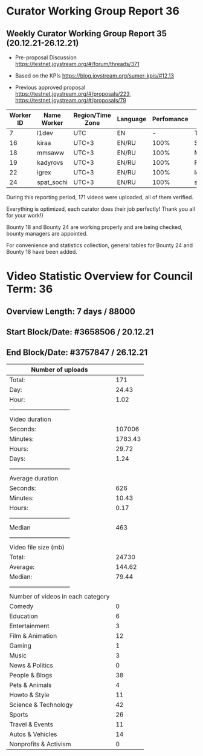 # Curator Working Group Report 36

## Weekly Curator Working Group Report 35 (20.12.21-26.12.21) 

- Pre-proposal Discussion https://testnet.joystream.org/#/forum/threads/371

- Based on the KPIs https://blog.joystream.org/sumer-kpis/#12.13

- Previous approved proposal https://testnet.joystream.org/#/proposals/223, https://testnet.joystream.org/#/proposals/79

| Worker ID | Name Worker | Region/Time Zone | Language | Perfomance | Notes            |
| --------- | ----------- | ---------------- | -------- | ---------- | ---------------- |
| 7         | l1dev       | UTC              | EN       |  -         | Technical worker |
| 16        | kiraa       | UTC+3            | EN/RU    | 100%       | Skipper#0353     |
| 18        | mmsaww      | UTC+3            | EN/RU    | 100%       | Mikhail#7681     |
| 19        | kadyrovs    | UTC+3            | EN/RU    | 100%       | Ruslan#4019      |
| 22        | igrex       | UTC+3            | EN/RU    | 100%       | IgreX#0267       |
| 24        | spat_sochi  | UTC+3            | EN/RU    | 100%       | spat_sochi#8803  |

During this reporting period, 171 videos were uploaded, all of them verified.

Everything is optimized, each curator does their job perfectly! Thank you all for your work!)

Bounty 18 and Bounty 24 are working properly and are being checked, bounty managers are appointed.

For convenience and statistics collection, general tables for Bounty 24 and Bounty 18 have been added.

# Video Statistic Overview for Council Term: 36
## Overview Length: 7 days / 88000
## Start Block/Date: #3658506 / 20.12.21
## End Block/Date: #3757847 / 26.12.21

| Number of uploads                 |         |
| --------------------------------- | ------- |
| Total:                            | 171     |
| Day:                              | 24.43   |
| Hour:                             | 1.02    |
| ——————————                        |         |
| Video duration                    |         |
| Seconds:                          | 107006  |
| Minutes:                          | 1783.43 |
| Hours:                            | 29.72   |
| Days:                             | 1.24    |
| ——————————                        |         |
| Average duration                  |         |
| Seconds:                          | 626     |
| Minutes:                          | 10.43   |
| Hours:                            | 0.17    |
| ——————————                        |         |
| Median                            | 463     |
| ——————————                        |         |
| Video file size (mb)              |         |
| Total:                            | 24730   |
| Average:                          | 144.62  |
| Median:                           | 79.44   |
| ——————————                        |         |
| Number of videos in each category |         |
| Comedy                            | 0       |
| Education                         | 6       |
| Entertainment                     | 3       |
| Film & Animation                  | 12      |
| Gaming                            | 1       |
| Music                             | 3       |
| News & Politics                   | 0       |
| People & Blogs                    | 38      |
| Pets & Animals                    | 4       |
| Howto & Style                     | 11      |
| Science & Technology              | 42      |
| Sports                            | 26      |
| Travel & Events                   | 11      |
| Autos & Vehicles                  | 14      |
| Nonprofits & Activism             | 0       |
